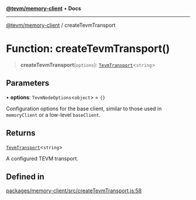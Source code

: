 [**@tevm/memory-client**](../README.md) • **Docs**

***

[@tevm/memory-client](../globals.md) / createTevmTransport

# Function: createTevmTransport()

> **createTevmTransport**(`options`): [`TevmTransport`](../type-aliases/TevmTransport.md)\<`string`\>

## Parameters

• **options**: `TevmNodeOptions`\<`object`\> = `{}`

Configuration options for the base client, similar to those used in `memoryClient` or a low-level `baseClient`.

## Returns

[`TevmTransport`](../type-aliases/TevmTransport.md)\<`string`\>

A configured TEVM transport.

## Defined in

[packages/memory-client/src/createTevmTransport.js:58](https://github.com/evmts/tevm-monorepo/blob/main/packages/memory-client/src/createTevmTransport.js#L58)
